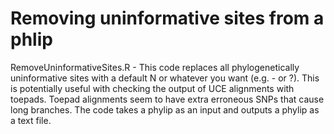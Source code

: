 # Removing uninformative sites from a phlip
RemoveUninformativeSites.R - This code replaces all phylogenetically uninformative sites with a default N or whatever you want (e.g. - or ?). This is potentially useful with checking the output of UCE alignments with toepads. Toepad alignments seem to have extra erroneous SNPs that cause long branches. The code takes a phylip as an input and outputs a phylip as a text file.
